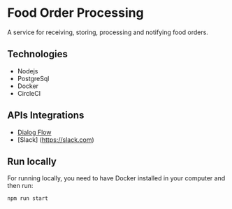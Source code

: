 # Food Order Processing

A service for receiving, storing, processing and notifying food orders.

## Technologies

- Nodejs
- PostgreSql
- Docker
- CircleCI

## APIs Integrations

- [Dialog Flow](https://cloud.google.com/dialogflow)
- [Slack] (https://slack.com)

## Run locally

For running locally, you need to have Docker installed in your computer and then run:

```
npm run start
```


